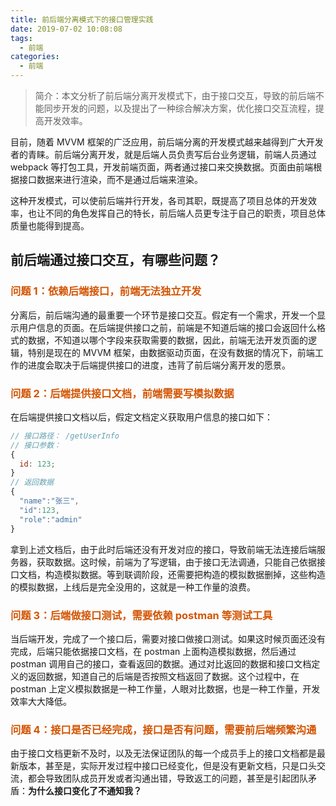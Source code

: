 ```yaml
---
title: 前后端分离模式下的接口管理实践
date: 2019-07-02 10:08:08
tags:
  - 前端
categories:
  - 前端
---
```


> 简介：本文分析了前后端分离开发模式下，由于接口交互，导致的前后端不能同步开发的问题，以及提出了一种综合解决方案，优化接口交互流程，提高开发效率。

目前，随着 MVVM 框架的广泛应用，前后端分离的开发模式越来越得到广大开发者的青睐。前后端分离开发，就是后端人员负责写后台业务逻辑，前端人员通过 webpack 等打包工具，开发前端页面，两者通过接口来交换数据。页面由前端根据接口数据来进行渲染，而不是通过后端来渲染。

这种开发模式，可以使前后端并行开发，各司其职，既提高了项目总体的开发效率，也让不同的角色发挥自己的特长，前后端人员更专注于自己的职责，项目总体质量也能得到提高。

## 前后端通过接口交互，有哪些问题？

### <span style="color:#d35400">问题 1：依赖后端接口，前端无法独立开发</span>

分离后，前后端沟通的最重要一个环节是接口交互。假定有一个需求，开发一个显示用户信息的页面。在后端提供接口之前，前端是不知道后端的接口会返回什么格式的数据，不知道以哪个字段来获取需要的数据，因此，前端无法开发页面的逻辑，特别是现在的 MVVM 框架，由数据驱动页面，在没有数据的情况下，前端工作的进度会取决于后端提供接口的进度，违背了前后端分离开发的愿景。

### <span style="color:#d35400">问题 2：后端提供接口文档，前端需要写模拟数据</span>

在后端提供接口文档以后，假定文档定义获取用户信息的接口如下：

```javascript
// 接口路径： /getUserInfo
// 接口参数：
{
  id: 123;
}
// 返回数据
{
  "name":"张三",
  "id":123,
  "role":"admin"
}
```

拿到上述文档后，由于此时后端还没有开发对应的接口，导致前端无法连接后端服务器，获取数据。这时候，前端为了写逻辑，由于接口无法调通，只能自己依据接口文档，构造模拟数据。等到联调阶段，还需要把构造的模拟数据删掉，这些构造的模拟数据，上线后是完全没用的，这就是一种工作量的浪费。

### <span style="color:#d35400">问题 3：后端做接口测试，需要依赖 postman 等测试工具</span>

当后端开发，完成了一个接口后，需要对接口做接口测试。如果这时候页面还没有完成，后端只能依据接口文档，在 postman 上面构造模拟数据，然后通过 postman 调用自己的接口，查看返回的数据。通过对比返回的数据和接口文档定义的返回数据，知道自己的后端是否按照文档返回了数据。这个过程中，在 postman 上定义模拟数据是一种工作量，人眼对比数据，也是一种工作量，开发效率大大降低。

### <span style="color:#d35400">问题 4：接口是否已经完成，接口是否有问题，需要前后端频繁沟通</span>

由于接口文档更新不及时，以及无法保证团队的每一个成员手上的接口文档都是最新版本，甚至是，实际开发过程中接口已经变化，但是没有更新文档，只是口头交流，都会导致团队成员开发或者沟通出错，导致返工的问题，甚至是引起团队矛盾：**为什么接口变化了不通知我？**
